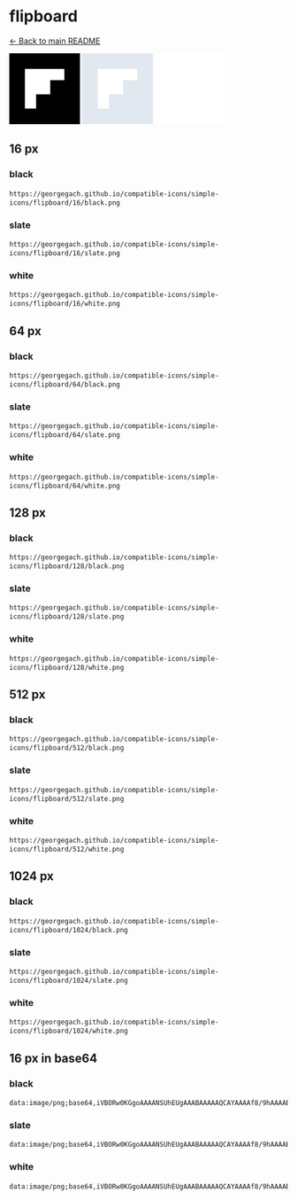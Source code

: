 # flipboard

[← Back to main README](../../README.md)


<img src="./128/black.png" width="128" alt="flipboard black icon" />
<img src="./128/slate.png" width="128" alt="flipboard slate icon" />
<img src="./128/white.png" width="128" alt="flipboard white icon" />

## 16 px

### black
```
https://georgegach.github.io/compatible-icons/simple-icons/flipboard/16/black.png
```

### slate
```
https://georgegach.github.io/compatible-icons/simple-icons/flipboard/16/slate.png
```

### white
```
https://georgegach.github.io/compatible-icons/simple-icons/flipboard/16/white.png
```

## 64 px

### black
```
https://georgegach.github.io/compatible-icons/simple-icons/flipboard/64/black.png
```

### slate
```
https://georgegach.github.io/compatible-icons/simple-icons/flipboard/64/slate.png
```

### white
```
https://georgegach.github.io/compatible-icons/simple-icons/flipboard/64/white.png
```

## 128 px

### black
```
https://georgegach.github.io/compatible-icons/simple-icons/flipboard/128/black.png
```

### slate
```
https://georgegach.github.io/compatible-icons/simple-icons/flipboard/128/slate.png
```

### white
```
https://georgegach.github.io/compatible-icons/simple-icons/flipboard/128/white.png
```

## 512 px

### black
```
https://georgegach.github.io/compatible-icons/simple-icons/flipboard/512/black.png
```

### slate
```
https://georgegach.github.io/compatible-icons/simple-icons/flipboard/512/slate.png
```

### white
```
https://georgegach.github.io/compatible-icons/simple-icons/flipboard/512/white.png
```

## 1024 px

### black
```
https://georgegach.github.io/compatible-icons/simple-icons/flipboard/1024/black.png
```

### slate
```
https://georgegach.github.io/compatible-icons/simple-icons/flipboard/1024/slate.png
```

### white
```
https://georgegach.github.io/compatible-icons/simple-icons/flipboard/1024/white.png
```

## 16 px in base64

### black
```
data:image/png;base64,iVBORw0KGgoAAAANSUhEUgAAABAAAAAQCAYAAAAf8/9hAAAABmJLR0QA/wD/AP+gvaeTAAAAa0lEQVQ4jWNkYGD4z0ABYKJEM1UMYEHj32FgYDhKQI81AwODCrLAfyS8gAhLFyDroboXcIF9DAwM8lA2FzkG8DEwMChhk6CpF/ZBbWZgYGBQJMcAeQYczkYGVPeCNQMiLXAxEAEYGYZ8ZgIA3tYOi56ePXcAAAAASUVORK5CYII=
```

### slate
```
data:image/png;base64,iVBORw0KGgoAAAANSUhEUgAAABAAAAAQCAYAAAAf8/9hAAAABmJLR0QA/wD/AP+gvaeTAAAAiUlEQVQ4jWN89OLDfwYKABMlmqliAAsa/w7D//9H8epgZLRmYGBQwW7A//9H5SQFE/Dpf/T8/QIGRka4AVT3Albw+MWHff8ZGeQZGBgYGP4zcJFswH9GBj6G/wxK2ORo5wWos/kgTmBQJNmA/4wM8ricjQyo7AVGRutHz98vgDgBNbRxAcahn5kAQwgm3Wgnmh0AAAAASUVORK5CYII=
```

### white
```
data:image/png;base64,iVBORw0KGgoAAAANSUhEUgAAABAAAAAQCAYAAAAf8/9hAAAABmJLR0QA/wD/AP+gvaeTAAAAb0lEQVQ4jWP8////fwYKABMlmqliAAsa/w4DA8NRAnqsGRgYVOC8/6hgASEb////vwBZA9W9gMvWfQwMDPJQLhfJBjAwMPAxMDAoYZOgnRegzuaDchVJNoAB4meszkYGVPeCNVJa4GIgAjAO/cwEABccNWQWnickAAAAAElFTkSuQmCC
```

